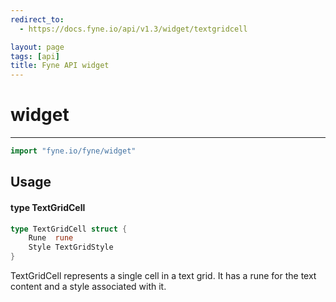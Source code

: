 ```yaml
---
redirect_to:
  - https://docs.fyne.io/api/v1.3/widget/textgridcell

layout: page
tags: [api]
title: Fyne API widget
---
```



# widget
---
```go
import "fyne.io/fyne/widget"
```

## Usage

#### type TextGridCell

```go
type TextGridCell struct {
	Rune  rune
	Style TextGridStyle
}
```

TextGridCell represents a single cell in a text grid. It has a rune for the text content and a style associated with it.
